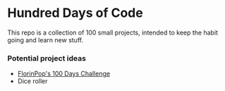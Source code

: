 # Hundred Days of Code

This repo is a collection of 100 small projects, intended to keep the habit going and learn new stuff.

### Potential project ideas

- [FlorinPop's 100 Days Challenge](https://codepen.io/FlorinPop17/full/VwYWMOa)
- Dice roller
